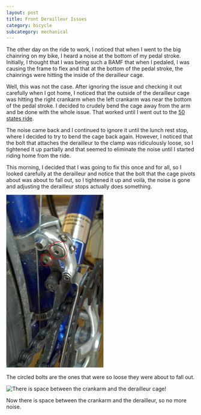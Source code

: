 ```yaml
---
layout: post
title: Front Derailleur Issues
category: bicycle
subcategory: mechanical
---
```


The other day on the ride to work, I noticed that when I went to the big
chainring on my bike, I heard a noise at the bottom of my pedal stroke.
Initially, I thought that I was being such a BAMF that when I pedaled, I was
causing the frame to flex and that at the bottom of the pedal stroke, the
chainrings were hitting the inside of the derailleur cage.

Well, this was not the case. After ignoring the issue and checking it out
carefully when I got home, I noticed that the outside of the derailleur cage
was hitting the right crankarm when the left crankarm was near the bottom of
the pedal stroke. I decided to crudely bend the cage away from the arm and be
done with the whole issue. That worked until I went out to the [50 states
ride](http://www.waba.org/events/50states.php). 

The noise came back and I continued to ignore it until the lunch rest stop,
where I decided to try to bend the cage back again. However, I noticed that the
bolt that attaches the derailleur to the clamp was ridiculously loose, so I
tightened it up partially and that seemed to eliminate the noise until I
started riding home from the ride. 

This morning, I decided that I was going to fix this once and for all, so I
looked carefully at the derailleur and notice that the bolt that the cage
pivots about was about to fall out, so I tightened it up and voilà, the noise
is gone and adjusting the derailleur stops actually does something.

![These bolts were the culprit.](/images/2011/09/28/bolts.jpg "Bolts")

The circled bolts are the ones that were so loose they were about to fall out.

![There is space between the crankarm and the derailleur
cage!](/images/2011/09/28/crankroom.jpg)

Now there is space between the crankarm and the derailleur, so no more noise.

